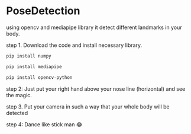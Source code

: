 # PoseDetection

using opencv and mediapipe library it detect different landmarks in your body.

step 1. Download the code and install necessary library.


```python
pip install numpy

pip install mediapipe

pip install opencv-python
```


step 2: Just put your right hand above your nose line (horizontal) and see the magic.

step 3. Put your camera in such a way that your whole body will be detected 

step 4: Dance like stick man 😂
